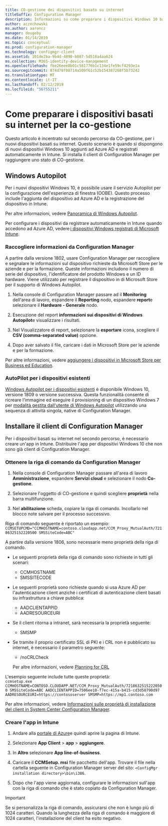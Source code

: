 ```yaml
---
title: CO-gestione dei dispositivi basato su internet
titleSuffix: Configuration Manager
description: Informazioni su come preparare i dispositivi Windows 10 basato su internet per la co-gestione.
author: aczechowski
ms.author: aaroncz
manager: dougeby
ms.date: 01/14/2019
ms.topic: conceptual
ms.prod: configuration-manager
ms.technology: configmgr-client
ms.assetid: 101de2ba-9b4d-4890-b087-5d518a4aa624
ms.collection: M365-identity-device-management
ms.openlocfilehash: fbe26eee8b01c581776b1c134e1fe59cf4293e1a
ms.sourcegitcommit: 874d78f08714a509f61c52b154387268f5b73242
ms.translationtype: MT
ms.contentlocale: it-IT
ms.lasthandoff: 02/12/2019
ms.locfileid: "56755211"
---
```

# <a name="how-to-prepare-internet-based-devices-for-co-management"></a>Come preparare i dispositivi basati su internet per la co-gestione

Questo articolo è incentrato sul secondo percorso da CO-gestione, per i nuovi dispositivi basati su internet. Questo scenario è quando si dispongono di nuovi dispositivi Windows 10 aggiunti ad Azure AD e registrati automaticamente in Intune. Si installa il client di Configuration Manager per raggiungere uno stato di CO-gestione.  



## <a name="windows-autopilot"></a>Windows Autopilot

Per i nuovi dispositivi Windows 10, è possibile usare il servizio Autopilot per la configurazione dell'esperienza di finestra (OOBE). Questo processo include l'aggiunta del dispositivo ad Azure AD e la registrazione del dispositivo in Intune.  

Per altre informazioni, vedere [Panoramica di Windows Autopilot](https://docs.microsoft.com/windows/deployment/windows-autopilot/windows-autopilot).    

Per configurare i dispositivi da registrare automaticamente in Intune quando accedono ad Azure AD, vedere [i dispositivi Windows registrati di Microsoft Intune](https://docs.microsoft.com/intune/windows-enroll).  


### <a name="gather-information-from-configuration-manager"></a>Raccogliere informazioni da Configuration Manager

A partire dalla versione 1802, usare Configuration Manager per raccogliere e segnalare le informazioni sul dispositivo richieste da Microsoft Store per le aziende e per la formazione. Queste informazioni includono il numero di serie del dispositivo, l'identificatore del prodotto Windows e un ID hardware. Viene utilizzato per registrare il dispositivo in di Microsoft Store per il supporto di Windows Autopilot. 

1. Nella console di Configuration Manager passare ad il **Monitoring** dell'area di lavoro, espandere il **Reporting** nodo, espandere **report**e selezionare il **Hardware - Generale** nodo.  

2. Esecuzione del report **informazioni sui dispositivi di Windows Autopilot**e visualizzare i risultati.  

3. Nel Visualizzatore di report, selezionare la **esportare** icona, scegliere il **CSV (comma-separated value)** opzione.  

4. Dopo aver salvato il file, caricare i dati in Microsoft Store per le aziende e per la formazione.  

Per altre informazioni, vedere [aggiungere i dispositivi in Microsoft Store per Business ed Education](https://docs.microsoft.com/microsoft-store/add-profile-to-devices#add-devices-and-apply-autopilot-deployment-profile).


### <a name="autopilot-for-existing-devices"></a>AutoPilot per i dispositivi esistenti
<!--1358333-->

[Windows Autopilot per i dispositivi esistenti](https://techcommunity.microsoft.com/t5/Windows-IT-Pro-Blog/New-Windows-Autopilot-capabilities-and-expanded-partner-support/ba-p/260430) è disponibile Windows 10, versione 1809 o versione successiva. Questa funzionalità consente di ricreare l'immagine ed eseguire il provisioning di un dispositivo Windows 7 per [modalità gestita dall'utente di Windows Autopilot](https://docs.microsoft.com/windows/deployment/windows-autopilot/user-driven) utilizzando una sequenza di attività singola, native di Configuration Manager. 



## <a name="install-the-configuration-manager-client"></a>Installare il client di Configuration Manager

Per i dispositivi basati su internet nel secondo percorso, è necessario creare un'app in Intune. Distribuire l'app per dispositivi Windows 10 che non sono già client di Configuration Manager. 

### <a name="get-the-command-line-from-configuration-manager"></a>Ottenere la riga di comando da Configuration Manager

1. Nella console di Configuration Manager passare all'area di lavoro **Amministrazione**, espandere **Servizi cloud** e selezionare il nodo **Co-gestione**.  

2. Selezionare l'oggetto di CO-gestione e quindi scegliere **proprietà** nella barra multifunzione.  

3. Nel **abilitazione** scheda, copiare la riga di comando. Incollarlo nel blocco note salvare per il processo successivo.  

Riga di comando seguente è riportato un esempio: `CCMSETUPCMD="CCMHOSTNAME=contoso.cloudapp.net/CCM_Proxy_MutualAuth/72186325152220500 SMSSiteCode=ABC"`

<!--1358215--> A partire dalla versione 1806, sono necessarie meno proprietà della riga di comando.  

- Le seguenti proprietà della riga di comando sono richieste in tutti gli scenari:  
    - CCMHOSTNAME  
    - SMSSITECODE  

- Le seguenti proprietà sono richieste quando si usa Azure AD per l'autenticazione client anziché i certificati di autenticazione client basati su infrastruttura a chiave pubblica:  
    - AADCLIENTAPPID  
    - AADRESOURCEURI  

- Se il client ritorna a intranet, sarà necessaria la proprietà seguente:  
    - SMSMP  

- Se tramite il proprio certificato SSL di PKI e i CRL non è pubblicato su internet, è necessario il parametro seguente:  
    - /noCRLCheck  
    
     Per altre informazioni, vedere [Planning for CRL](/sccm/core/plan-design/security/plan-for-security#-plan-for-the-site-server-signing-certificate-self-signed)  

L'esempio seguente include tutte queste proprietà:   
`ccmsetup.exe CCMHOSTNAME=CONTOSO.CLOUDAPP.NET/CCM_Proxy_MutualAuth/72186325152220500 SMSSiteCode=ABC AADCLIENTAPPID=7506ee10-f7ec-415a-b415-cd3d58790d97 AADRESOURCEURI=https://contososerver SMSMP=https://mp1.contoso.com`

Per altre informazioni, vedere [Informazioni sulle proprietà di installazione del client in System Center Configuration Manager](/sccm/core/clients/deploy/about-client-installation-properties).


### <a name="create-the-app-in-intune"></a>Creare l'app in Intune

1. Andare alla [portale di Azure](https://portal.azure.com)e quindi aprire la pagina di Intune.  

2. Selezionare **App Client** > **app** > **aggiungere**.  

3. In **Altro** selezionare **App line-of-business**.  

4. Caricare il **CCMSetup. msi** file pacchetto dell'app. Trovare il file nella cartella seguente in Configuration Manager server del sito: `<ConfigMgr installation directory>\bin\i386`.  

5. Dopo che l'app viene aggiornata, configurare le informazioni sull'app con la riga di comando che è stato copiato da Configuration Manager.  

> [!IMPORTANT]    
> Se si personalizza la riga di comando, assicurarsi che non è lungo più di 1024 caratteri. Quando la lunghezza della riga di comando è maggiore di 1024 caratteri, l'installazione del client ha esito negativo.


